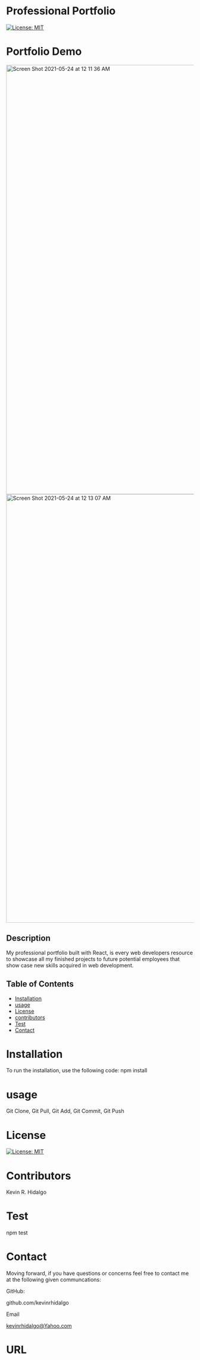 # Professional Portfolio
  [![License: MIT](https://img.shields.io/badge/License-MIT-yellow.svg)](https://opensource.org/licenses/MIT)
   # Portfolio Demo
   <img width="1153" alt="Screen Shot 2021-05-24 at 12 11 36 AM" src="https://user-images.githubusercontent.com/78196245/119295390-b9623e00-bc24-11eb-9f1c-f9066aa6a86f.png">
   <img width="1151" alt="Screen Shot 2021-05-24 at 12 13 07 AM" src="https://user-images.githubusercontent.com/78196245/119295486-ef9fbd80-bc24-11eb-8890-d2a587978c85.png">

  ## Description 
My professional portfolio built with React, is every web developers resource to showcase all my finished projects to future potential employees that show case new skills acquired in web development.

  ## Table of Contents 

  * [Installation](#installation)
  * [usage](#usage)
  * [License](#license)
  * [contributors](#contributors)
  * [Test](#test)
  * [Contact](#contact)
  # Installation
  To run the installation, use the following code:
  npm install
  # usage
  Git Clone, Git Pull, Git Add, Git Commit, Git Push 
  # License
  [![License: MIT](https://img.shields.io/badge/License-MIT-yellow.svg)](https://opensource.org/licenses/MIT)
  
  # Contributors
  Kevin R. Hidalgo
  # Test
  npm test
  # Contact
  Moving forward, if you have questions or concerns feel free to contact me at the following given communcations: 


  GitHub: 

  github.com/kevinrhidalgo 

  Email 

  kevinrhidalgo@Yahoo.com 

  # URL

 

 
  

  
